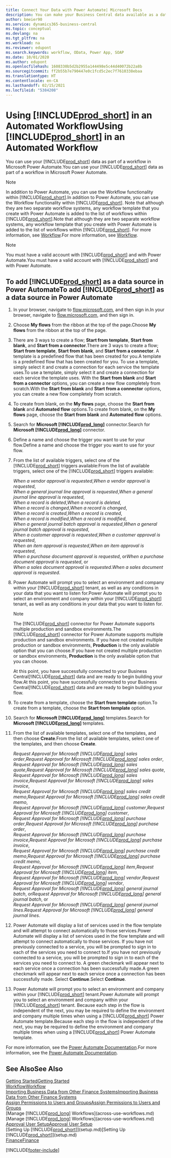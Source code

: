 ```yaml
---
title: Connect Your Data with Power Automate| Microsoft Docs
description: You can make your Business Central data available as a data source and specify an OData URL of your web services to build an automated workflow.
author: bmeier90
ms.service: dynamics365-business-central
ms.topic: conceptual
ms.devlang: na
ms.tgt_pltfrm: na
ms.workload: na
ms.reviewer: edupont
ms.search.keywords: workflow, OData, Power App, SOAP
ms.date: 10/01/2020
ms.author: edupont
ms.openlocfilehash: 1608330b5d2b2955a144498e5c44d40072b22a8b
ms.sourcegitcommit: ff2b55b7e790447e0c1fcd5c2ec7f7610338ebaa
ms.translationtype: HT
ms.contentlocale: en-CA
ms.lasthandoff: 02/15/2021
ms.locfileid: "5384208"
---
```

# <a name="using-prod_short-in-an-automated-workflow"></a><span data-ttu-id="59a59-103">Using [!INCLUDE[prod_short](includes/prod_short.md)] in an Automated Workflow</span><span class="sxs-lookup"><span data-stu-id="59a59-103">Using [!INCLUDE[prod_short](includes/prod_short.md)] in an Automated Workflow</span></span>

<span data-ttu-id="59a59-104">You can use your [!INCLUDE[prod_short](includes/prod_short.md)] data as part of a workflow in Microsoft Power Automate.</span><span class="sxs-lookup"><span data-stu-id="59a59-104">You can use your [!INCLUDE[prod_short](includes/prod_short.md)] data as part of a workflow in Microsoft Power Automate.</span></span>

> [!NOTE]
> <span data-ttu-id="59a59-105">In addition to Power Automate, you can use the Workflow functionality within [!INCLUDE[prod_short](includes/prod_short.md)].</span><span class="sxs-lookup"><span data-stu-id="59a59-105">In addition to Power Automate, you can use the Workflow functionality within [!INCLUDE[prod_short](includes/prod_short.md)].</span></span> <span data-ttu-id="59a59-106">Note that although they are two separate workflow systems, any workflow template that you create with Power Automate is added to the list of workflows  within [!INCLUDE[prod_short](includes/prod_short.md)].</span><span class="sxs-lookup"><span data-stu-id="59a59-106">Note that although they are two separate workflow systems, any workflow template that you create with Power Automate is added to the list of workflows  within [!INCLUDE[prod_short](includes/prod_short.md)].</span></span> <span data-ttu-id="59a59-107">For more information, see [Workflow](across-workflow.md).</span><span class="sxs-lookup"><span data-stu-id="59a59-107">For more information, see [Workflow](across-workflow.md).</span></span>  

> [!NOTE]  
> <span data-ttu-id="59a59-108">You must have a valid account with [!INCLUDE[prod_short](includes/prod_short.md)] and with Power Automate.</span><span class="sxs-lookup"><span data-stu-id="59a59-108">You must have a valid account with [!INCLUDE[prod_short](includes/prod_short.md)] and with Power Automate.</span></span>  

## <a name="to-add-prod_short-as-a-data-source-in-power-automate"></a><span data-ttu-id="59a59-109">To add [!INCLUDE[prod_short](includes/prod_short.md)] as a data source in Power Automate</span><span class="sxs-lookup"><span data-stu-id="59a59-109">To add [!INCLUDE[prod_short](includes/prod_short.md)] as a data source in Power Automate</span></span>

1. <span data-ttu-id="59a59-110">In your browser, navigate to [flow.microsoft.com](https://flow.microsoft.com), and then sign in.</span><span class="sxs-lookup"><span data-stu-id="59a59-110">In your browser, navigate to [flow.microsoft.com](https://flow.microsoft.com), and then sign in.</span></span>
2. <span data-ttu-id="59a59-111">Choose **My flows** from the ribbon at the top of the page.</span><span class="sxs-lookup"><span data-stu-id="59a59-111">Choose **My flows** from the ribbon at the top of the page.</span></span>
3. <span data-ttu-id="59a59-112">There are 3 ways to create a flow; **Start from template**, **Start from blank**, and **Start from a connector**.</span><span class="sxs-lookup"><span data-stu-id="59a59-112">There are 3 ways to create a flow; **Start from template**, **Start from blank**, and **Start from a connector**.</span></span> <span data-ttu-id="59a59-113">A template is a predefined flow that has been created for you.</span><span class="sxs-lookup"><span data-stu-id="59a59-113">A template is a predefined flow that has been created for you.</span></span> <span data-ttu-id="59a59-114">To use a template, simply select it and create a connection for each service the template uses.</span><span class="sxs-lookup"><span data-stu-id="59a59-114">To use a template, simply select it and create a connection for each service the template uses.</span></span> <span data-ttu-id="59a59-115">With the **Start from blank** and **Start from a connector** options, you can create a new flow completely from scratch.</span><span class="sxs-lookup"><span data-stu-id="59a59-115">With the **Start from blank** and **Start from a connector** options, you can create a new flow completely from scratch.</span></span>
4. <span data-ttu-id="59a59-116">To create from blank, on the **My flows** page, choose the **Start from blank** and **Automated flow** options.</span><span class="sxs-lookup"><span data-stu-id="59a59-116">To create from blank, on the **My flows** page, choose the **Start from blank** and **Automated flow** options.</span></span>
5. <span data-ttu-id="59a59-117">Search for **Microsoft [!INCLUDE[prod_long](includes/prod_long.md)]** connector.</span><span class="sxs-lookup"><span data-stu-id="59a59-117">Search for **Microsoft [!INCLUDE[prod_long](includes/prod_long.md)]** connector.</span></span>
6. <span data-ttu-id="59a59-118">Define a name and choose the trigger you want to use for your flow.</span><span class="sxs-lookup"><span data-stu-id="59a59-118">Define a name and choose the trigger you want to use for your flow.</span></span>
7. <span data-ttu-id="59a59-119">From the list of available triggers, select one of the [!INCLUDE[prod_short](includes/prod_short.md)] triggers available:</span><span class="sxs-lookup"><span data-stu-id="59a59-119">From the list of available triggers, select one of the [!INCLUDE[prod_short](includes/prod_short.md)] triggers available:</span></span>  

    <span data-ttu-id="59a59-120">*When a vendor approval is requested*,</span><span class="sxs-lookup"><span data-stu-id="59a59-120">*When a vendor approval is requested*,</span></span>  
    <span data-ttu-id="59a59-121">*When a general journal line approval is requested*,</span><span class="sxs-lookup"><span data-stu-id="59a59-121">*When a general journal line approval is requested*,</span></span>  
    <span data-ttu-id="59a59-122">*When a record is deleted*,</span><span class="sxs-lookup"><span data-stu-id="59a59-122">*When a record is deleted*,</span></span>  
    <span data-ttu-id="59a59-123">*When a record is changed*,</span><span class="sxs-lookup"><span data-stu-id="59a59-123">*When a record is changed*,</span></span>  
    <span data-ttu-id="59a59-124">*When a record is created*,</span><span class="sxs-lookup"><span data-stu-id="59a59-124">*When a record is created*,</span></span>  
    <span data-ttu-id="59a59-125">*When a record is modified*,</span><span class="sxs-lookup"><span data-stu-id="59a59-125">*When a record is modified*,</span></span>  
    <span data-ttu-id="59a59-126">*When a general journal batch approval is requested*,</span><span class="sxs-lookup"><span data-stu-id="59a59-126">*When a general journal batch approval is requested*,</span></span>  
    <span data-ttu-id="59a59-127">*When a customer approval is requested*,</span><span class="sxs-lookup"><span data-stu-id="59a59-127">*When a customer approval is requested*,</span></span>  
    <span data-ttu-id="59a59-128">*When an item approval is requested*,</span><span class="sxs-lookup"><span data-stu-id="59a59-128">*When an item approval is requested*,</span></span>  
    <span data-ttu-id="59a59-129">*When a purchase document approval is requested*, or</span><span class="sxs-lookup"><span data-stu-id="59a59-129">*When a purchase document approval is requested*, or</span></span>  
    <span data-ttu-id="59a59-130">*When a sales document approval is requested*.</span><span class="sxs-lookup"><span data-stu-id="59a59-130">*When a sales document approval is requested*.</span></span>

8. <span data-ttu-id="59a59-131">Power Automate will prompt you to select an environment and company within your [!INCLUDE[prod_short](includes/prod_short.md)] tenant, as well as any conditions in your data that you want to listen for.</span><span class="sxs-lookup"><span data-stu-id="59a59-131">Power Automate will prompt you to select an environment and company within your [!INCLUDE[prod_short](includes/prod_short.md)] tenant, as well as any conditions in your data that you want to listen for.</span></span>

    > [!NOTE]
    > <span data-ttu-id="59a59-132">The [!INCLUDE[prod_short](includes/prod_short.md)] connector for Power Automate supports multiple production and sandbox environments.</span><span class="sxs-lookup"><span data-stu-id="59a59-132">The [!INCLUDE[prod_short](includes/prod_short.md)] connector for Power Automate supports multiple production and sandbox environments.</span></span> <span data-ttu-id="59a59-133">If you have not created multiple production or sandbox environments, **Production** is the only available option that you can choose.</span><span class="sxs-lookup"><span data-stu-id="59a59-133">If you have not created multiple production or sandbox environments, **Production** is the only available option that you can choose.</span></span>  

    <span data-ttu-id="59a59-134">At this point, you have successfully connected to your Business Central[!INCLUDE[prod_short](includes/prod_short.md)] data and are ready to begin building your flow.</span><span class="sxs-lookup"><span data-stu-id="59a59-134">At this point, you have successfully connected to your Business Central[!INCLUDE[prod_short](includes/prod_short.md)] data and are ready to begin building your flow.</span></span>

9. <span data-ttu-id="59a59-135">To create from a template, choose the **Start from template** option.</span><span class="sxs-lookup"><span data-stu-id="59a59-135">To create from a template, choose the **Start from template** option.</span></span>
10. <span data-ttu-id="59a59-136">Search for **Microsoft [!INCLUDE[prod_long](includes/prod_long.md)]** templates.</span><span class="sxs-lookup"><span data-stu-id="59a59-136">Search for **Microsoft [!INCLUDE[prod_long](includes/prod_long.md)]** templates.</span></span>
11. <span data-ttu-id="59a59-137">From the list of available templates, select one of the templates, and then choose **Create**.</span><span class="sxs-lookup"><span data-stu-id="59a59-137">From the list of available templates, select one of the templates, and then choose **Create**.</span></span>  

    <span data-ttu-id="59a59-138">*Request Approval for Microsoft [!INCLUDE[prod_long](includes/prod_long.md)] sales order*,</span><span class="sxs-lookup"><span data-stu-id="59a59-138">*Request Approval for Microsoft [!INCLUDE[prod_long](includes/prod_long.md)] sales order*,</span></span>  
    <span data-ttu-id="59a59-139">*Request Approval for Microsoft [!INCLUDE[prod_long](includes/prod_long.md)] sales quote*,</span><span class="sxs-lookup"><span data-stu-id="59a59-139">*Request Approval for Microsoft [!INCLUDE[prod_long](includes/prod_long.md)] sales quote*,</span></span>  
    <span data-ttu-id="59a59-140">*Request Approval for Microsoft [!INCLUDE[prod_long](includes/prod_long.md)] sales invoice*,</span><span class="sxs-lookup"><span data-stu-id="59a59-140">*Request Approval for Microsoft [!INCLUDE[prod_long](includes/prod_long.md)] sales invoice*,</span></span>  
    <span data-ttu-id="59a59-141">*Request Approval for Microsoft [!INCLUDE[prod_long](includes/prod_long.md)] sales credit memo*,</span><span class="sxs-lookup"><span data-stu-id="59a59-141">*Request Approval for Microsoft [!INCLUDE[prod_long](includes/prod_long.md)] sales credit memo*,</span></span>  
    <span data-ttu-id="59a59-142">*Request Approval for Microsoft [!INCLUDE[prod_long](includes/prod_long.md)] customer*,</span><span class="sxs-lookup"><span data-stu-id="59a59-142">*Request Approval for Microsoft [!INCLUDE[prod_long](includes/prod_long.md)] customer*,</span></span>  
    <span data-ttu-id="59a59-143">*Request Approval for Microsoft [!INCLUDE[prod_long](includes/prod_long.md)] purchase order*,</span><span class="sxs-lookup"><span data-stu-id="59a59-143">*Request Approval for Microsoft [!INCLUDE[prod_long](includes/prod_long.md)] purchase order*,</span></span>  
    <span data-ttu-id="59a59-144">*Request Approval for Microsoft [!INCLUDE[prod_long](includes/prod_long.md)] purchase invoice*,</span><span class="sxs-lookup"><span data-stu-id="59a59-144">*Request Approval for Microsoft [!INCLUDE[prod_long](includes/prod_long.md)] purchase invoice*,</span></span>  
    <span data-ttu-id="59a59-145">*Request Approval for Microsoft [!INCLUDE[prod_long](includes/prod_long.md)] purchase credit memo*,</span><span class="sxs-lookup"><span data-stu-id="59a59-145">*Request Approval for Microsoft [!INCLUDE[prod_long](includes/prod_long.md)] purchase credit memo*,</span></span>  
    <span data-ttu-id="59a59-146">*Request Approval for Microsoft [!INCLUDE[prod_long](includes/prod_long.md)] item*,</span><span class="sxs-lookup"><span data-stu-id="59a59-146">*Request Approval for Microsoft [!INCLUDE[prod_long](includes/prod_long.md)] item*,</span></span>  
    <span data-ttu-id="59a59-147">*Request Approval for Microsoft [!INCLUDE[prod_long](includes/prod_long.md)] vendor*,</span><span class="sxs-lookup"><span data-stu-id="59a59-147">*Request Approval for Microsoft [!INCLUDE[prod_long](includes/prod_long.md)] vendor*,</span></span>  
    <span data-ttu-id="59a59-148">*Request Approval for Microsoft [!INCLUDE[prod_long](includes/prod_long.md)] general journal batch*, or</span><span class="sxs-lookup"><span data-stu-id="59a59-148">*Request Approval for Microsoft [!INCLUDE[prod_long](includes/prod_long.md)] general journal batch*, or</span></span>    
    <span data-ttu-id="59a59-149">*Request Approval for Microsoft [!INCLUDE[prod_long](includes/prod_long.md)] general journal lines*.</span><span class="sxs-lookup"><span data-stu-id="59a59-149">*Request Approval for Microsoft [!INCLUDE[prod_long](includes/prod_long.md)] general journal lines*.</span></span>  
12. <span data-ttu-id="59a59-150">Power Automate will display a list of services used in the flow template and will attempt to connect automatically to those services.</span><span class="sxs-lookup"><span data-stu-id="59a59-150">Power Automate will display a list of services used in the flow template and will attempt to connect automatically to those services.</span></span> <span data-ttu-id="59a59-151">If you have not previously connected to a service, you will be prompted to sign in to each of the services you need to connect to.</span><span class="sxs-lookup"><span data-stu-id="59a59-151">If you have not previously connected to a service, you will be prompted to sign in to each of the services you need to connect to.</span></span> <span data-ttu-id="59a59-152">A green checkmark will appear next to each service once a connection has been successfully made.</span><span class="sxs-lookup"><span data-stu-id="59a59-152">A green checkmark will appear next to each service once a connection has been successfully made.</span></span> <span data-ttu-id="59a59-153">Select **Continue**.</span><span class="sxs-lookup"><span data-stu-id="59a59-153">Select **Continue**.</span></span>
13. <span data-ttu-id="59a59-154">Power Automate will prompt you to select an environment and company within your [!INCLUDE[prod_short](includes/prod_short.md)] tenant.</span><span class="sxs-lookup"><span data-stu-id="59a59-154">Power Automate will prompt you to select an environment and company within your [!INCLUDE[prod_short](includes/prod_short.md)] tenant.</span></span> <span data-ttu-id="59a59-155">Because each step in the flow is independent of the next, you may be required to define the environment and company multiple times when using a [!INCLUDE[prod_short](includes/prod_short.md)] Power Automate template.</span><span class="sxs-lookup"><span data-stu-id="59a59-155">Because each step in the flow is independent of the next, you may be required to define the environment and company multiple times when using a [!INCLUDE[prod_short](includes/prod_short.md)] Power Automate template.</span></span>

<span data-ttu-id="59a59-156">For more information, see the [Power Automate Documentation](/power-automate/getting-started).</span><span class="sxs-lookup"><span data-stu-id="59a59-156">For more information, see the [Power Automate Documentation](/power-automate/getting-started).</span></span>

## <a name="see-also"></a><span data-ttu-id="59a59-157">See Also</span><span class="sxs-lookup"><span data-stu-id="59a59-157">See Also</span></span>

[<span data-ttu-id="59a59-158">Getting Started</span><span class="sxs-lookup"><span data-stu-id="59a59-158">Getting Started</span></span>](product-get-started.md)  
[<span data-ttu-id="59a59-159">Workflow</span><span class="sxs-lookup"><span data-stu-id="59a59-159">Workflow</span></span>](across-workflow.md)  
[<span data-ttu-id="59a59-160">Importing Business Data from Other Finance Systems</span><span class="sxs-lookup"><span data-stu-id="59a59-160">Importing Business Data from Other Finance Systems</span></span>](across-import-data-configuration-packages.md)  
[<span data-ttu-id="59a59-161">Assign Permissions to Users and Groups</span><span class="sxs-lookup"><span data-stu-id="59a59-161">Assign Permissions to Users and Groups</span></span>](ui-define-granular-permissions.md)  
<span data-ttu-id="59a59-162">[Manage [!INCLUDE[prod_long](includes/prod_long.md)] Workflows](across-use-workflows.md)</span><span class="sxs-lookup"><span data-stu-id="59a59-162">[Manage [!INCLUDE[prod_long](includes/prod_long.md)] Workflows](across-use-workflows.md)</span></span>  
[<span data-ttu-id="59a59-163">Approval User Setup</span><span class="sxs-lookup"><span data-stu-id="59a59-163">Approval User Setup</span></span>](across-how-to-set-up-approval-users.md)  
<span data-ttu-id="59a59-164">[Setting Up [!INCLUDE[prod_short](includes/prod_short.md)]](setup.md)</span><span class="sxs-lookup"><span data-stu-id="59a59-164">[Setting Up [!INCLUDE[prod_short](includes/prod_short.md)]](setup.md)</span></span>  
[<span data-ttu-id="59a59-165">Finance</span><span class="sxs-lookup"><span data-stu-id="59a59-165">Finance</span></span>](finance.md)  


[!INCLUDE[footer-include](includes/footer-banner.md)]
